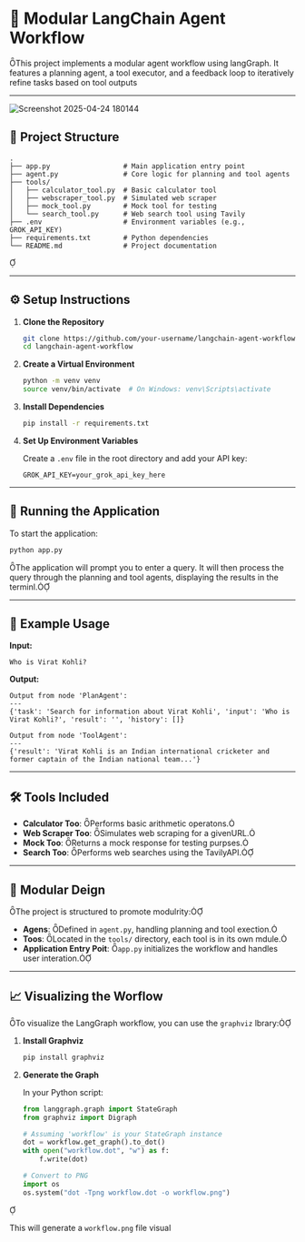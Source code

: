 
# 🧠 Modular LangChain Agent Workflow
This project implements a modular agent workflow using langGraph. It features a planning agent, a tool executor, and a feedback loop to iteratively refine tasks based on tool outputs

---
![Screenshot 2025-04-24 180144](https://github.com/user-attachments/assets/93ed9e56-8ed1-466b-8db8-19d1450e2a04)


## 📁 Project Structure

```
.
├── app.py                  # Main application entry point
├── agent.py                # Core logic for planning and tool agents
├── tools/
│   ├── calculator_tool.py  # Basic calculator tool
│   ├── webscraper_tool.py  # Simulated web scraper
│   ├── mock_tool.py        # Mock tool for testing
│   └── search_tool.py      # Web search tool using Tavily
├── .env                    # Environment variables (e.g., GROK_API_KEY)
├── requirements.txt        # Python dependencies
└── README.md               # Project documentation
```


---

## ⚙️ Setup Instructions

1. **Clone the Repository**

   ```bash
   git clone https://github.com/your-username/langchain-agent-workflow.git
   cd langchain-agent-workflow
   ```

2. **Create a Virtual Environment**

   ```bash
   python -m venv venv
   source venv/bin/activate  # On Windows: venv\Scripts\activate
   ```

3. **Install Dependencies**

   ```bash
   pip install -r requirements.txt
   ```

4. **Set Up Environment Variables**

   Create a `.env` file in the root directory and add your API key:

   ```
   GROK_API_KEY=your_grok_api_key_here
   ```

---

## 🚀 Running the Application

To start the application:

```bash
python app.py
```

The application will prompt you to enter a query. It will then process the query through the planning and tool agents, displaying the results in the terminl.

---

## 🧪 Example Usage

**Input:**

```
Who is Virat Kohli?
```

**Output:**

```
Output from node 'PlanAgent':
---
{'task': 'Search for information about Virat Kohli', 'input': 'Who is Virat Kohli?', 'result': '', 'history': []}

Output from node 'ToolAgent':
---
{'result': 'Virat Kohli is an Indian international cricketer and former captain of the Indian national team...'}
```

---

## 🛠️ Tools Included

- **Calculator Too**: Performs basic arithmetic operatons.
- **Web Scraper Too**: Simulates web scraping for a givenURL.
- **Mock Too**: Returns a mock response for testing purpses.
- **Search Too**: Performs web searches using the TavilyAPI.

---

## 🧩 Modular Deign

The project is structured to promote modulrity:

- **Agens**: Defined in `agent.py`, handling planning and tool exection.
- **Toos**: Located in the `tools/` directory, each tool is in its own mdule.
- **Application Entry Poit**: `app.py` initializes the workflow and handles user interation.

---

## 📈 Visualizing the Worflow

To visualize the LangGraph workflow, you can use the `graphviz` lbrary:

1. **Install Graphviz**

   ```bash
   pip install graphviz
   ```

2. **Generate the Graph**

   In your Python script:

   ```python
   from langgraph.graph import StateGraph
   from graphviz import Digraph

   # Assuming 'workflow' is your StateGraph instance
   dot = workflow.get_graph().to_dot()
   with open("workflow.dot", "w") as f:
       f.write(dot)

   # Convert to PNG
   import os
   os.system("dot -Tpng workflow.dot -o workflow.png")
   ```


   This will generate a `workflow.png` file visual
